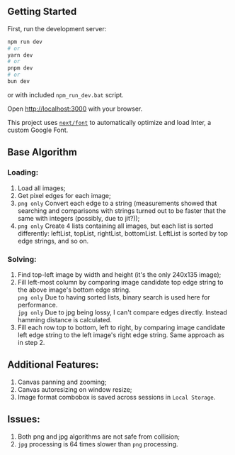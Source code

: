 ## Getting Started

First, run the development server:

```bash
npm run dev
# or
yarn dev
# or
pnpm dev
# or
bun dev
```

or with included `npm_run_dev.bat` script.

Open [http://localhost:3000](http://localhost:3000) with your browser.

This project uses [`next/font`](https://nextjs.org/docs/basic-features/font-optimization) to automatically optimize and load Inter, a custom Google Font.

## Base Algorithm

### Loading:

1. Load all images;
2. Get pixel edges for each image;
3. `png only` Convert each edge to a string (measurements showed that searching and comparisons with strings turned out to be faster that the same with integers (possibly, due to jit?));
4. `png only` Create 4 lists containing all images, but each list is sorted differently: leftList, topList, rightList, bottomList. LeftList is sorted by top edge strings, and so on.

### Solving:

1. Find top-left image by width and height (it's the only 240x135 image);
2. Fill left-most column by comparing image candidate top edge string to the above image's bottom edge string.  
`png only` Due to having sorted lists, binary search is used here for performance.  
`jpg only` Due to jpg being lossy, I can't compare edges directly. Instead hamming distance is calculated.  
3. Fill each row  top to bottom, left to right, by comparing image candidate left edge string to the left image's right edge string. Same approach as in step 2.

## Additional Features:

1. Canvas panning and zooming;
2. Canvas autoresizing on window resize;
3. Image format combobox is saved across sessions in `Local Storage`.

## Issues:

1. Both png and jpg algorithms are not safe from collision;
2. `jpg` processing is 64 times slower than `png` processing.

